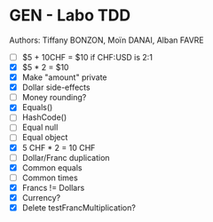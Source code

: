# GEN - Labo TDD

Authors: Tiffany BONZON, Moïn DANAI, Alban FAVRE

- [ ] $5 + 10CHF = $10 if CHF:USD is 2:1
- [x] $5 * 2 = $10
- [x] Make "amount" private
- [x] Dollar side-effects
- [ ] Money rounding?
- [x] Equals()
- [ ] HashCode()
- [ ] Equal null
- [ ] Equal object
- [x] 5 CHF * 2 = 10 CHF
- [ ] Dollar/Franc duplication
- [x] Common equals
- [ ] Common times
- [x] Francs != Dollars
- [x] Currency?
- [x] Delete testFrancMultiplication?
